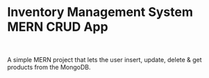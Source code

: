<h1>Inventory Management System MERN CRUD App</h1>
<br/>
<p>A simple MERN project that lets the user insert, update, delete & get products from the MongoDB.</p>
